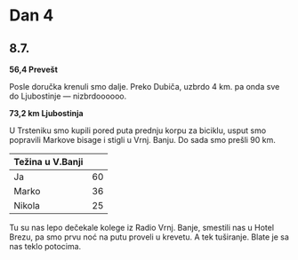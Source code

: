 # Dan 4

## 8.7.

**56,4 Prevešt**

Posle doručka krenuli smo dalje. Preko Dubiča, uzbrdo 4 km. pa onda sve do Ljubostinje — nizbrdoooooo.

**73,2 km Ljubostinja**

U Trsteniku smo kupili pored puta prednju korpu za biciklu, usput smo popravili Markove bisage i stigli u Vrnj. Banju. Do sada smo prešli 90 km.

| Težina u V.Banji |    |
| ---------------- | -- |
| Ja               | 60 |
| Marko            | 36 |
| Nikola           | 25 |

Tu su nas lepo dečekale kolege iz Radio Vrnj. Banje, smestili nas u Hotel Brezu, pa smo prvu noć na putu proveli u krevetu. A tek tuširanje. Blate je sa nas teklo potocima.
